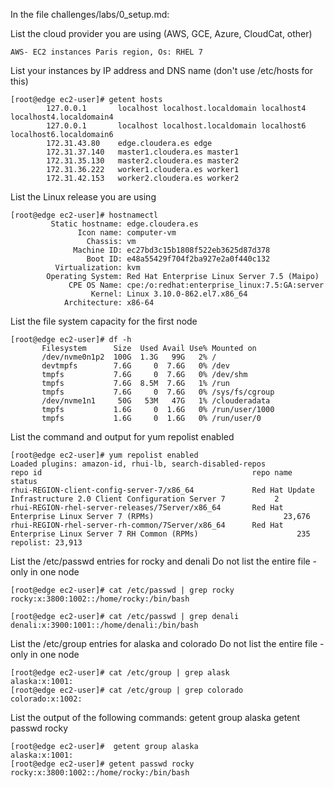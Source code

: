In the file challenges/labs/0_setup.md:

List the cloud provider you are using (AWS, GCE, Azure, CloudCat, other)
```
AWS- EC2 instances Paris region, Os: RHEL 7 
```
        
List your instances by IP address and DNS name (don't use /etc/hosts for this)
```
[root@edge ec2-user]# getent hosts
        127.0.0.1       localhost localhost.localdomain localhost4 localhost4.localdomain4
        127.0.0.1       localhost localhost.localdomain localhost6 localhost6.localdomain6
        172.31.43.80    edge.cloudera.es edge
        172.31.37.140   master1.cloudera.es master1
        172.31.35.130   master2.cloudera.es master2
        172.31.36.222   worker1.cloudera.es worker1
        172.31.42.153   worker2.cloudera.es worker2
```

List the Linux release you are using
```
[root@edge ec2-user]# hostnamectl
         Static hostname: edge.cloudera.es
               Icon name: computer-vm
                 Chassis: vm
              Machine ID: ec27bd3c15b1808f522eb3625d87d378
                 Boot ID: e48a55429f704f2ba927e2a0f440c132
          Virtualization: kvm
        Operating System: Red Hat Enterprise Linux Server 7.5 (Maipo)
             CPE OS Name: cpe:/o:redhat:enterprise_linux:7.5:GA:server
                  Kernel: Linux 3.10.0-862.el7.x86_64
            Architecture: x86-64
 ```

List the file system capacity for the first node
 ```
[root@edge ec2-user]# df -h
        Filesystem      Size  Used Avail Use% Mounted on
        /dev/nvme0n1p2  100G  1.3G   99G   2% /
        devtmpfs        7.6G     0  7.6G   0% /dev
        tmpfs           7.6G     0  7.6G   0% /dev/shm
        tmpfs           7.6G  8.5M  7.6G   1% /run
        tmpfs           7.6G     0  7.6G   0% /sys/fs/cgroup
        /dev/nvme1n1     50G   53M   47G   1% /clouderadata
        tmpfs           1.6G     0  1.6G   0% /run/user/1000
        tmpfs           1.6G     0  1.6G   0% /run/user/0
```
        
List the command and output for yum repolist enabled
```
[root@edge ec2-user]# yum repolist enabled
Loaded plugins: amazon-id, rhui-lb, search-disabled-repos
repo id                                               repo name                                                            status
rhui-REGION-client-config-server-7/x86_64             Red Hat Update Infrastructure 2.0 Client Configuration Server 7           2
rhui-REGION-rhel-server-releases/7Server/x86_64       Red Hat Enterprise Linux Server 7 (RPMs)                             23,676
rhui-REGION-rhel-server-rh-common/7Server/x86_64      Red Hat Enterprise Linux Server 7 RH Common (RPMs)                      235
repolist: 23,913
```

List the /etc/passwd entries for rocky and denali
            Do not list the entire file - only in one node
```
[root@edge ec2-user]# cat /etc/passwd | grep rocky
rocky:x:3800:1002::/home/rocky:/bin/bash

[root@edge ec2-user]# cat /etc/passwd | grep denali
denali:x:3900:1001::/home/denali:/bin/bash
```
List the /etc/group entries for alaska and colorado
            Do not list the entire file - only in one node
```
[root@edge ec2-user]# cat /etc/group | grep alask
alaska:x:1001:
[root@edge ec2-user]# cat /etc/group | grep colorado
colorado:x:1002:
```

List the output of the following commands:
            getent group alaska
            getent passwd rocky
```
[root@edge ec2-user]#  getent group alaska
alaska:x:1001:
[root@edge ec2-user]# getent passwd rocky
rocky:x:3800:1002::/home/rocky:/bin/bash
```

